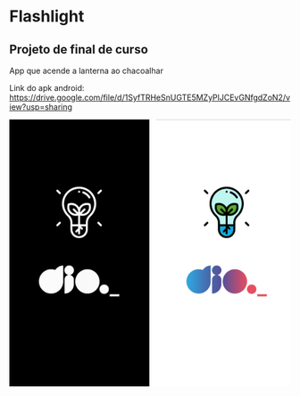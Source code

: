 # Flashlight

## Projeto de final de curso

App que acende a lanterna ao chacoalhar

Link do apk android:
https://drive.google.com/file/d/1SyfTRHeSnUGTE5MZyPlJCEvGNfgdZoN2/view?usp=sharing

![image](https://raw.githubusercontent.com/venerfruet/images/main/flashlight.jpg)